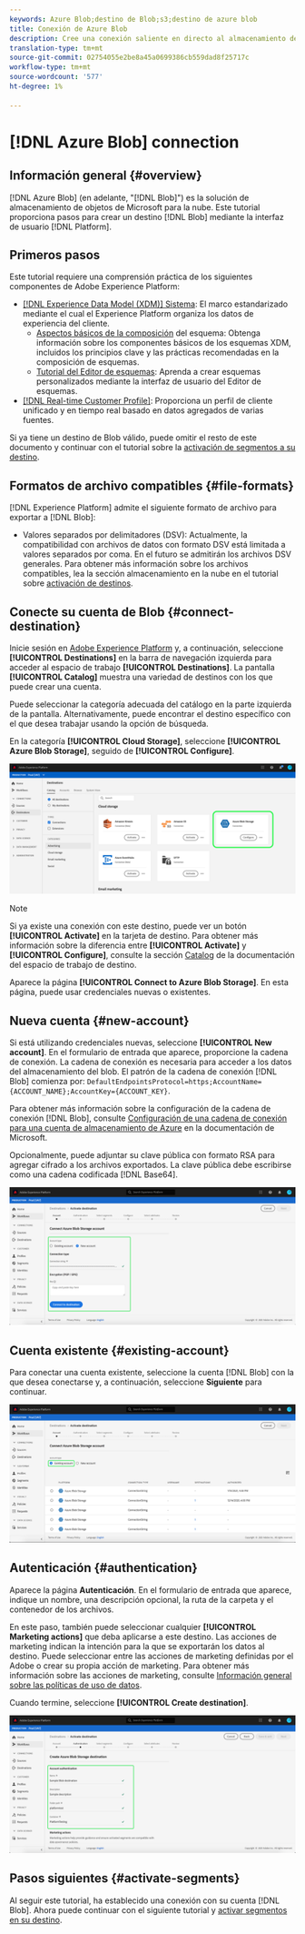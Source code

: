 ```yaml
---
keywords: Azure Blob;destino de Blob;s3;destino de azure blob
title: Conexión de Azure Blob
description: Cree una conexión saliente en directo al almacenamiento del blob de Azure para exportar periódicamente archivos de datos de Adobe Experience Platform delimitados por tabulaciones o CSV.
translation-type: tm+mt
source-git-commit: 02754055e2be8a45a0699386cb559dad8f25717c
workflow-type: tm+mt
source-wordcount: '577'
ht-degree: 1%

---
```



# [!DNL Azure Blob] connection

## Información general {#overview}

[!DNL Azure Blob] (en adelante, &quot;[!DNL Blob]&quot;) es la solución de almacenamiento de objetos de Microsoft para la nube. Este tutorial proporciona pasos para crear un destino [!DNL Blob] mediante la interfaz de usuario [!DNL Platform].

## Primeros pasos

Este tutorial requiere una comprensión práctica de los siguientes componentes de Adobe Experience Platform:

- [[!DNL Experience Data Model (XDM)] Sistema](../../../xdm/home.md): El marco estandarizado mediante el cual el Experience Platform organiza los datos de experiencia del cliente.
   - [Aspectos básicos de la composición](../../../xdm/schema/composition.md) del esquema: Obtenga información sobre los componentes básicos de los esquemas XDM, incluidos los principios clave y las prácticas recomendadas en la composición de esquemas.
   - [Tutorial del Editor de esquemas](../../../xdm/tutorials/create-schema-ui.md): Aprenda a crear esquemas personalizados mediante la interfaz de usuario del Editor de esquemas.
- [[!DNL Real-time Customer Profile]](../../../profile/home.md): Proporciona un perfil de cliente unificado y en tiempo real basado en datos agregados de varias fuentes.

Si ya tiene un destino de Blob válido, puede omitir el resto de este documento y continuar con el tutorial sobre la [activación de segmentos a su destino](../../ui/activate-destinations.md).

## Formatos de archivo compatibles {#file-formats}

[!DNL Experience Platform] admite el siguiente formato de archivo para exportar a  [!DNL Blob]:

- Valores separados por delimitadores (DSV): Actualmente, la compatibilidad con archivos de datos con formato DSV está limitada a valores separados por coma. En el futuro se admitirán los archivos DSV generales. Para obtener más información sobre los archivos compatibles, lea la sección almacenamiento en la nube en el tutorial sobre [activación de destinos](../../ui/activate-destinations.md#esp-and-cloud-storage).

## Conecte su cuenta de Blob {#connect-destination}

Inicie sesión en [Adobe Experience Platform](https://platform.adobe.com) y, a continuación, seleccione **[!UICONTROL Destinations]** en la barra de navegación izquierda para acceder al espacio de trabajo **[!UICONTROL Destinations]**. La pantalla **[!UICONTROL Catalog]** muestra una variedad de destinos con los que puede crear una cuenta.

Puede seleccionar la categoría adecuada del catálogo en la parte izquierda de la pantalla. Alternativamente, puede encontrar el destino específico con el que desea trabajar usando la opción de búsqueda.

En la categoría **[!UICONTROL Cloud Storage]**, seleccione **[!UICONTROL Azure Blob Storage]**, seguido de **[!UICONTROL Configure]**.

![Catalog](../../assets/catalog/cloud-storage/blob/catalog.png)

>[!NOTE]
>
>Si ya existe una conexión con este destino, puede ver un botón **[!UICONTROL Activate]** en la tarjeta de destino. Para obtener más información sobre la diferencia entre **[!UICONTROL Activate]** y **[!UICONTROL Configure]**, consulte la sección [Catalog](../../ui/destinations-workspace.md#catalog) de la documentación del espacio de trabajo de destino.

Aparece la página **[!UICONTROL Connect to Azure Blob Storage]**. En esta página, puede usar credenciales nuevas o existentes.

## Nueva cuenta {#new-account}

Si está utilizando credenciales nuevas, seleccione **[!UICONTROL New account]**. En el formulario de entrada que aparece, proporcione la cadena de conexión. La cadena de conexión es necesaria para acceder a los datos del almacenamiento del blob. El patrón de la cadena de conexión [!DNL Blob] comienza por: `DefaultEndpointsProtocol=https;AccountName={ACCOUNT_NAME};AccountKey={ACCOUNT_KEY}`.

Para obtener más información sobre la configuración de la cadena de conexión [!DNL Blob], consulte [Configuración de una cadena de conexión para una cuenta de almacenamiento de Azure](https://docs.microsoft.com/en-us/azure/storage/common/storage-configure-connection-string#configure-a-connection-string-for-an-azure-storage-account) en la documentación de Microsoft.

Opcionalmente, puede adjuntar su clave pública con formato RSA para agregar cifrado a los archivos exportados. La clave pública debe escribirse como una cadena codificada [!DNL Base64].

![Nueva cuenta](../../assets/catalog/cloud-storage/blob/new.png)

## Cuenta existente {#existing-account}

Para conectar una cuenta existente, seleccione la cuenta [!DNL Blob] con la que desea conectarse y, a continuación, seleccione **Siguiente** para continuar.

![Cuenta existente](../../assets/catalog/cloud-storage/blob/existing.png)

## Autenticación {#authentication}

Aparece la página **Autenticación**. En el formulario de entrada que aparece, indique un nombre, una descripción opcional, la ruta de la carpeta y el contenedor de los archivos.

En este paso, también puede seleccionar cualquier **[!UICONTROL Marketing actions]** que deba aplicarse a este destino. Las acciones de marketing indican la intención para la que se exportarán los datos al destino. Puede seleccionar entre las acciones de marketing definidas por el Adobe o crear su propia acción de marketing. Para obtener más información sobre las acciones de marketing, consulte [Información general sobre las políticas de uso de datos](../../../data-governance/policies/overview.md).

Cuando termine, seleccione **[!UICONTROL Create destination]**.

![Autenticación](../../assets/catalog/cloud-storage/blob/authentication.png)

## Pasos siguientes {#activate-segments}

Al seguir este tutorial, ha establecido una conexión con su cuenta [!DNL Blob]. Ahora puede continuar con el siguiente tutorial y [activar segmentos en su destino](../../ui/activate-destinations.md).
